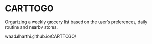 # CARTTOGO
 Organizing a weekly grocery list based on the user’s preferences, daily routine and nearby stores.

waadalharthi.github.io/CARTTOGO/
